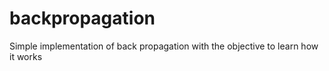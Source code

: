 # backpropagation
Simple implementation of back propagation with the objective to learn how it works
